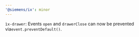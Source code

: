```yaml
---
'@siemens/ix': minor
---
```


`ìx-drawer`: Events `open` and `drawerClose` can now be prevented via`event.preventDefault()`.
